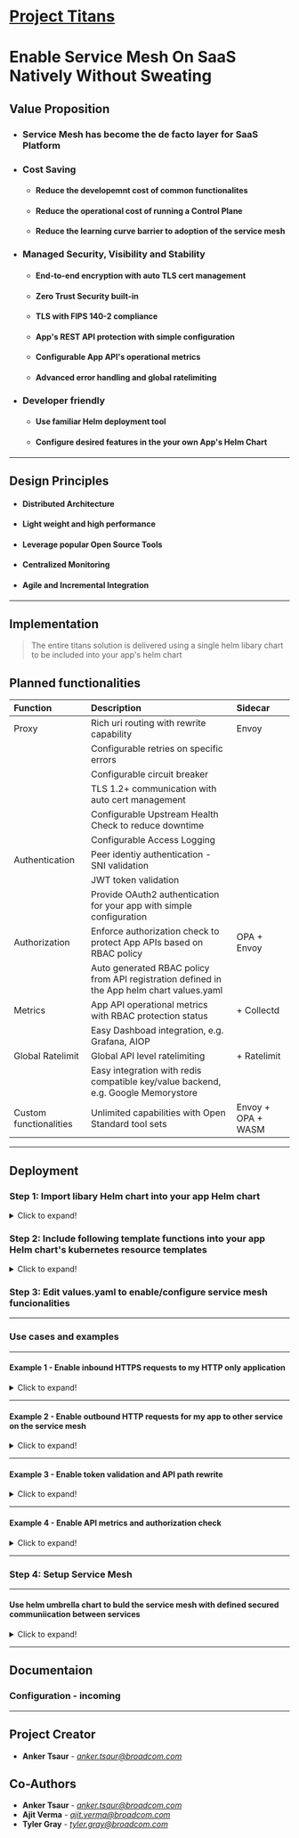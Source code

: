 # [Project Titans](https://github.gwd.broadcom.net/SED/icds-mesh-helm-lib-chart)
# Enable Service Mesh On SaaS Natively Without Sweating

## Value Proposition 
- ### Service Mesh has become the de facto layer for SaaS Platform
- ### Cost Saving
  - #### Reduce the developemnt cost of common functionalites
  - #### Reduce the operational cost of running a Control Plane
  - #### Reduce the learning curve barrier to adoption of the service mesh
- ### Managed Security, Visibility and Stability
  - #### End-to-end encryption with auto TLS cert management
  - #### Zero Trust Security built-in
  - #### TLS with FIPS 140-2 compliance
  - #### App's REST API protection with simple configuration
  - #### Configurable App API's operational metrics
  - #### Advanced error handling and global ratelimiting 
- ### Developer friendly 
  - #### Use familiar Helm deployment tool
  - #### Configure desired features in the your own App's Helm Chart


---

## Design Principles
- #### Distributed Architecture
- #### Light weight and high performance
- #### Leverage popular Open Source Tools
- #### Centralized Monitoring
- #### Agile and Incremental Integration

---

## Implementation
> The entire titans solution is delivered using a single helm libary chart to be included into your app's helm chart

## Planned functionalities
| Function | Description | Sidecar
| :------- |:----------- |:-------
| Proxy | Rich uri routing with rewrite capability | Envoy
| | Configurable retries on specific errors |
| | Configurable circuit breaker |
| | TLS 1.2+ communication with auto cert management |
| | Configurable Upstream Health Check to reduce downtime |
| | Configurable Access Logging |
| Authentication | Peer identiy authentication - SNI validation |
| | JWT token validation |
| | Provide OAuth2 authentication for your app with simple configuration |
| Authorization | Enforce authorization check to protect App APIs based on RBAC policy | OPA + Envoy
| | Auto generated RBAC policy from API registration defined in the App helm chart values.yaml |
| Metrics | App API operational metrics with RBAC protection status | + Collectd
| | Easy Dashboad integration, e.g. Grafana, AIOP |
| Global Ratelimit | Global API level ratelimiting | + Ratelimit
| | Easy integration with redis compatible key/value backend, e.g. Google Memorystore |
| Custom functionalities | Unlimited capabilities with Open Standard tool sets | Envoy + OPA + WASM

---
## Deployment
### Step 1: Import libary Helm chart into your app Helm chart
<details>
  <summary>Click to expand!</summary>

    Edit your app's Helm *Chart.yaml* to add library Helm chart as dependency, see example below

  ```yaml
  apiVersion: v2
  name: tokentool
  version: 1.0.2
  kubeVersion: ">=1.10.0-0"
  description: Helm chart for ICDS Token Tool Service - OpenID Connect client
  home: https://github.gwd.broadcom.net/SED/icds-legacy-oidc-client
  sources:
  - https://github.gwd.broadcom.net/SED/icds-legacy-oidc-client
  maintainers: 
  - name: Anker Tsaur
    email: anker_tsaur@broadcom.com
    url: https://github.gwd.broadcom.net/SED/icds-legacy-oidc-client
  dependencies:
  - name: titan-mesh-helm-lib-chart
    version: 1.0.0
    repository: https://artifactory-lvn.broadcom.net/artifactory/sbo-sps-helm-release-local
  ```
</details>

 
### Step 2: Include following template functions into your app Helm chart's kubernetes resource templates
<details>
  <summary>Click to expand!</summary>
  
    Edit your `deployment.yaml` to include `icds-mesh-helm-lib-chart.containers`  function under `spec.template.spec.containers`. See example below

  ```yaml
      containers:
  {{ include "icds-mesh-helm-lib-chart.containers" . | indent 6 }}
  ```

    Include `icds-mesh-helm-lib-chart.volumes` function under `spec.template.spec.volumes`. See example below

  ```yaml
      volumes:
  {{ include "icds-mesh-helm-lib-chart.volumes" . | indent 6 }}
  ```

    Edit your `service.yaml` to include `icds-mesh-helm-lib-chart.ports` function under `spec.ports`. See example below

  ```yaml
  ports:
  {{ include "icds-mesh-helm-lib-chart.ports" . | indent 2 }}
  ```

    Append to your `configmap.yaml` to include `icds-mesh-helm-lib-chart.configmap` function. See example below

  ```yaml
  {{ include "icds-mesh-helm-lib-chart.configmap" . }}
  ```
  #### Note: Cert-Manager Dependency (Optional)
  1. The following step is to use cert-manager to create the kubernetes TLS secret for your app's envoy sidecar. 
      * How to setup cert-manager integration with your namespace is out of this document's scope.
      * The name of required TLS secret will be *<app_service_name>-envoy-tls-cert*, e.g. **tokentool-envoy-tls-cert**. 
      * You can add this kuebrnetes TLS secret into the release namespace without using cert-manager. 

  2. Create a new `certificate.yaml` to include `icds-mesh-helm-lib-chart.ports` function. See example below
  ```yaml
  {{ include "icds-mesh-helm-lib-chart.certificate" . }}
  ```
</details>

### Step 3: Edit values.yaml to enable/configure service mesh funcionalities
---
### Use cases and examples
---
#### **Example 1 - Enable inbound HTTPS requests to my HTTP only application**
<details>
  <summary>Click to expand!</summary>

      * Route all https requests from mesh sidecar's listening port 9443 to your app **delta** on port 8080
      * Setup HTTP heath check path of your app
      * register my application http base path /delta/

  ```yaml
  titanSideCars:
    envoy:
      clusters:
        local-myapp: # reserved keyword
          # Settings of your local application
          port: 8080  
          healthChecks:
            path: /delta/status
        remote-myapp: # reserved keyword
          # Settings of your mesh sidecar proxy
          port: 9443 
        routes: # register your app routing path
        - match:
            prefix: /delta/ 
    ingress:
      enabled:
  ```
</details> 

---
#### **Example 2 - Enable outbound HTTP requests for my app to other service on the service mesh**
<details>
  <summary>Click to expand!</summary>

    In addition to example 1:
      * Route outbound http requests from localhost:9565 for my app to service alpha and beta on the service mesh

  ```yaml
  titanSideCars:
    envoy:
      clusters:
        local-myapp: # reserved keyword
          # Settings of your local application
          port: 8080  
          healthChecks:
            path: /delta/status
        remote-myapp: # reserved keyword
          # Settings of your mesh sidecar proxy
          port: 9443  
        routes: # register your app routing path
        - match:
            prefix: /delta/ 
    ingress:
      enabled:
    egress:
      routes:
      - route: 
          cluster: alpha
      - route: 
          cluster: beta
  ```
</details> 

---
#### **Example 3 - Enable token validation and API path rewrite**
<details>
  <summary>Click to expand!</summary>

    In addition to example 1, 2:
      * Enable token validation for all my API except **/ping/**
      * Rewrite API Path **/v1/delta/** to **/delta/v1/**

  ```yaml
  titanSideCars:
    envoy:
      clusters:
        local-myapp: # reserved keyword
          # Settings of your local application
          port: 8080  
          healthChecks:
            path: /delta/status
        remote-myapp: # reserved keyword
          # Settings of your mesh sidecar proxy
          port: 9443  
        routes: # register your app routing path
        - match:
            prefix: /delta/ 
    ingress:
      tokenCheck: true
      routes:
      - match:
          prefix: /ping/
        tokenCheck: false
      - match:
          prefix: /v1/delta/
        route:
          prefixRewrite: /delta/v1/
    egress:
      routes:
      - route: 
          cluster: alpha
      - route: 
          cluster: beta
  ```
</details> 

---
#### **Example 4 - Enable API metrics and authorization check**
<details>
  <summary>Click to expand!</summary>
  
    In addition to example 1, 2, 3:
      * Enable API metrics on some of my APIs
      * Enable authorization check for **/delta/purge**

  ```yaml
  titanSideCars:
    envoy:
      clusters:
        local-myapp: # reserved keyword
          # Settings of your local application
          port: 8080  
          healthChecks:
            path: /delta/status
        remote-myapp: # reserved keyword
          # Settings of your mesh sidecar proxy
          port: 9443  
        routes: # register your app routing path
        - match:
            prefix: /delta/ 
    ingress:
      tokenCheck: true
      routes:
      - match:
          prefix: /ping/
        tokenCheck: false
      - match:
          prefix: /delta/purge
          method: POST
        metrics:
          name: purge
        accessPolicy:
          oneOf:
          - key: token.sub.scope
            eq: system
          - key: token.sub.scope
            eq: customer 
    egress:
      routes:
      - route: 
          cluster: alpha
      - route: 
          cluster: beta
  ```
</details> 

---
### Step 4: Setup Service Mesh
---
#### Use helm umbrella chart to buld the service mesh with defined secured communiication between services

<details>
  <summary>Click to expand!</summary>

  1. Import each service's values settings into global settings to build the service mesh network automatically 

  ```yaml
  apiVersion: v2
  name: my-umbrella-chart
  version: 1.0.1
  dependencies:
  - delta:
    version: 1.0.0
    import-values:
    - child: titanSideCars.envoy.clusters.remote-myapp
      parent: global.titanSideCars.envoy.clusters.delta 
  - alpha:
    version: 1.0.0
    import-values:
    - child: titanSideCars.envoy.clusters.remote-myapp
      parent: global.titanSideCars.envoy.clusters.alpha 
  - beta:
    version: 2.0.0
    import-values:
    - child: titanSideCars.envoy.clusters.remote-myapp
      parent: global.titanSideCars.envoy.clusters.beta 
  ```

  2. Provide good defaults and enviornment specific settings using the global settings of the values.yaml of the umbrella chart  

  ```yaml
    titanSideCars:
      # provide default values for all services
      logs:
        level: warn
      envoy:
        imageName: envoy-alpine
        imageTag: v1.15.2
        clusters:
          local-myapp: 
            timeout: 61s
          remote-myapp:
            timeout: 62s
      egress:
        port: 9565
  ```
</details>  

---
## Documentaion
### Configuration - incoming

---
## Project Creator
* **Anker Tsaur** - *anker.tsaur@broadcom.com*

## Co-Authors
* **Anker Tsaur** - *anker.tsaur@broadcom.com*
* **Ajit Verma** - *ajit.verma@broadcom.com*
* **Tyler Gray** - *tyler.gray@broadcom.com*

